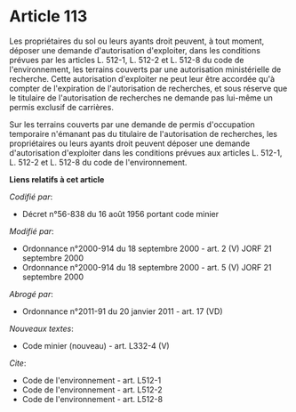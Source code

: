 # Article 113

Les propriétaires du sol ou leurs ayants droit peuvent, à tout moment, déposer une demande d'autorisation d'exploiter, dans
les conditions prévues par les articles L. 512-1, L. 512-2 et L. 512-8 du code de l'environnement, les terrains couverts par
une autorisation ministérielle de recherche. Cette autorisation d'exploiter ne peut leur être accordée qu'à compter de
l'expiration de l'autorisation de recherches, et sous réserve que le titulaire de l'autorisation de recherches ne demande pas
lui-même un permis exclusif de carrières.

Sur les terrains couverts par une demande de permis d'occupation temporaire n'émanant pas du titulaire de l'autorisation de
recherches, les propriétaires ou leurs ayants droit peuvent déposer une demande d'autorisation d'exploiter dans les
conditions prévues aux articles L. 512-1, L. 512-2 et L. 512-8 du code de l'environnement.

**Liens relatifs à cet article**

_Codifié par_:

  - Décret n°56-838 du 16 août 1956 portant code minier

_Modifié par_:

  - Ordonnance n°2000-914 du 18 septembre 2000 - art. 2 (V) JORF 21 septembre 2000
  - Ordonnance n°2000-914 du 18 septembre 2000 - art. 5 (V) JORF 21 septembre 2000

_Abrogé par_:

  - Ordonnance n°2011-91 du 20 janvier 2011 - art. 17 (VD)

_Nouveaux textes_:

  - Code minier (nouveau) - art. L332-4 (V)

_Cite_:

  - Code de l'environnement - art. L512-1
  - Code de l'environnement - art. L512-2
  - Code de l'environnement - art. L512-8
